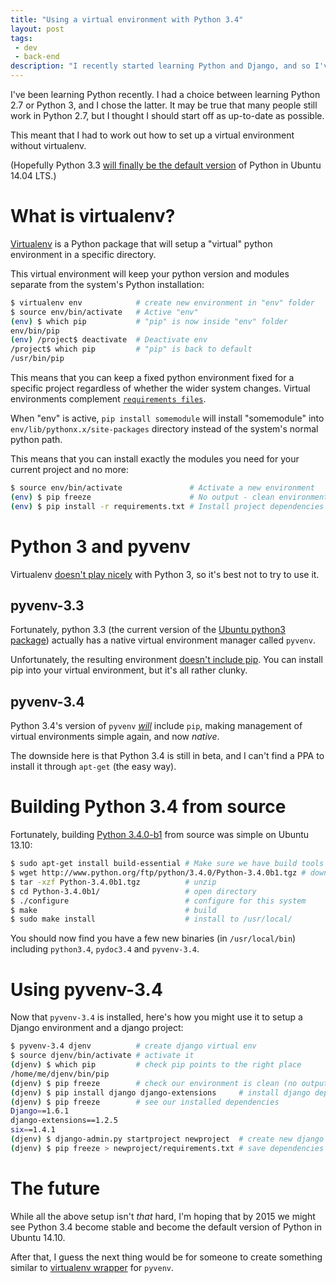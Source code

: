 ```yaml
---
title: "Using a virtual environment with Python 3.4"
layout: post
tags:
 - dev
 - back-end
description: "I recently started learning Python and Django, and so I've been working out how to setup a good virtual environment. Here's how to do it the native way in Python 3.4."
---
```


I've been learning Python recently. I had a choice between learning Python 2.7 or Python 3, and I chose the latter. It may be true that many people still work in Python 2.7, but I thought I should start off as up-to-date as possible.

This meant that I had to work out how to set up a virtual environment without virtualenv.

(Hopefully Python 3.3 [will finally be the default version](https://wiki.ubuntu.com/Python/3) of Python in Ubuntu 14.04 LTS.)

What is virtualenv?
===

[Virtualenv](https://pypi.python.org/pypi/virtualenv) is a Python package that will setup a "virtual" python environment in a specific directory.

This virtual environment will keep your python version and modules separate from the system's Python installation:

``` bash
$ virtualenv env            # create new environment in "env" folder
$ source env/bin/activate   # Active "env"
(env) $ which pip           # "pip" is now inside "env" folder
env/bin/pip
(env) /project$ deactivate  # Deactivate env 
/project$ which pip         # "pip" is back to default
/usr/bin/pip
```

This means that you can keep a fixed python environment fixed for a specific project regardless of whether the wider system changes. Virtual environments complement [`requirements files`](http://www.deploydjango.com/django_project_structure/index.html#step-2-define-your-requirements).

When "env" is active, `pip install somemodule` will install "somemodule" into `env/lib/pythonx.x/site-packages` directory instead of the system's normal python path.

This means that you can install exactly the modules you need for your current project and no more:

``` bash
$ source env/bin/activate               # Activate a new environment
(env) $ pip freeze                      # No output - clean environment
(env) $ pip install -r requirements.txt # Install project dependencies
```

Python 3 and pyvenv
===

Virtualenv [doesn't play nicely](http://askubuntu.com/questions/279959/how-to-create-a-virtualenv-with-python3-3-in-ubuntu) with Python 3, so it's best not to try to use it.

pyvenv-3.3
---

Fortunately, python 3.3 (the current version of the [Ubuntu python3 package](http://packages.ubuntu.com/saucy/python3)) actually has a native virtual environment manager called `pyvenv`.

Unfortunately, the resulting environment [doesn't include pip](http://stackoverflow.com/questions/17982032/pyvenv-pip-not-installing-into-local-site-packages). You can install pip into your virtual environment, but it's all rather clunky.

pyvenv-3.4
---

Python 3.4's version of `pyvenv` [*will*](http://docs.python.org/dev/library/venv.html) include `pip`, making management of virtual environments simple again, and now *native*.

The downside here is that Python 3.4 is still in beta, and I can't find a PPA to install it through `apt-get` (the easy way).

Building Python 3.4 from source
===

Fortunately, building [Python 3.4.0-b1](http://www.python.org/getit/releases/3.4.0/) from source was simple on Ubuntu 13.10:

``` bash
$ sudo apt-get install build-essential # Make sure we have build tools
$ wget http://www.python.org/ftp/python/3.4.0/Python-3.4.0b1.tgz # download
$ tar -xzf Python-3.4.0b1.tgz          # unzip
$ cd Python-3.4.0b1/                   # open directory
$ ./configure                          # configure for this system
$ make                                 # build
$ sudo make install                    # install to /usr/local/
```

You should now find you have a few new binaries (in `/usr/local/bin`) including `python3.4`, `pydoc3.4` and `pyvenv-3.4`.

Using pyvenv-3.4
===

Now that `pyvenv-3.4` is installed, here's how you might use it to setup a Django environment and a django project:

``` bash
$ pyvenv-3.4 djenv          # create django virtual env
$ source djenv/bin/activate # activate it
(djenv) $ which pip         # check pip points to the right place
/home/me/djenv/bin/pip
(djenv) $ pip freeze        # check our environment is clean (no output)
(djenv) $ pip install django django-extensions     # install django dependencies
(djenv) $ pip freeze        # see our installed dependencies
Django==1.6.1
django-extensions==1.2.5
six==1.4.1
(djenv) $ django-admin.py startproject newproject  # create new django project
(djenv) $ pip freeze > newproject/requirements.txt # save dependencies into project
```

The future
===

While all the above setup isn't *that* hard, I'm hoping that by 2015 we might see Python 3.4 become stable and become the default version of Python in Ubuntu 14.10.

After that, I guess the next thing would be for someone to create something similar to [virtualenv wrapper](http://virtualenvwrapper.readthedocs.org/en/latest/) for `pyvenv`.
